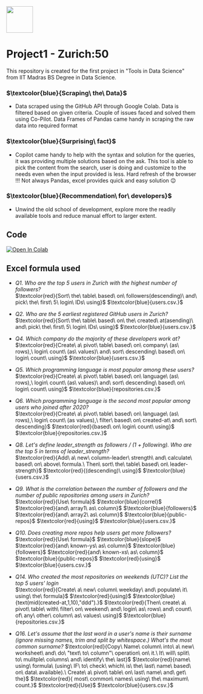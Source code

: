<div style="display: flex; justify-content: space-between; align-items: right;">
  <img src="https://www.logolynx.com/images/logolynx/e3/e36f03e3d1074300899cde147a86eef7.png" style="width: 70px;">
</div>

# Project1 - Zurich:50   
  This repository is created for the first project in "Tools in Data Science" from IIT Madras BS Degree in Data Science. 

### $\textcolor{blue}{Scraping\ the\ Data\}$
  * Data scraped using the GitHub API through Google Colab. Data is filtered based on given criteria. Couple of issues faced and solved them using Co-Pilot. Data Frames of Pandas came handy in scraping the raw data into required format
    
### $\textcolor{blue}{Surprising\ fact\}$
  * Copilot came handy to help with the syntax and solution for the queries, it was providing multiple solutions based on the ask. This tool is able to pick the content from the search, user is doing and customize to the needs even when the input provided is less. Hard refresh of the browser !!! Not always Pandas, excel provides quick and easy solution 😉

### $\textcolor{blue}{Recommendation\ for\ developers\}$
  *  Unwind the old school of development, explore more the readily available tools and reduce manual effort to larger extent.

## Code
  [![Open In Colab](https://colab.research.google.com/assets/colab-badge.svg)](https://colab.research.google.com/drive/your_username/your_repository/blob/main/your_notebook.ipynb)

## Excel formula used
  * *Q1. Who are the top 5 users in Zurich with the highest number of followers?*  
      $\textcolor{red}{Sort\ the\ table\ based\ on\ followers(descending)\ and\ pick\ the\ first\ 5\ login\ IDs\ using\}$ $\textcolor{blue}{users.csv.\}$
      
  * *Q2. Who are the 5 earliest registered GitHub users in Zurich?*  
      $\textcolor{red}{Sort\ the\ table\ based\ on\ the\ created\ at(asending)\ and\ pick\ the\ first\ 5\ login\ IDs\ using\}$ $\textcolor{blue}{users.csv.\}$

      
  * *Q4. Which company do the majority of these developers work at?*  
      $\textcolor{red}{Create\ a\ pivot\ table\ based\ on\ company\ (as\ rows),\ login\ count\ (as\ values)\ and\ sort\ descending\ based\ on\ login\ count\ using\}$ $\textcolor{blue}{users.csv.\}$
      
  * *Q5. Which programming language is most popular among these users?*  
      $\textcolor{red}{Create\ a\ pivot\ table\ based\ on\ language\ (as\ rows),\ login\ count\ (as\ values)\ and\ sort\ descending\ based\ on\ login\ count\ using\}$ $\textcolor{blue}{repositories.csv.\}$
      
  * *Q6. Which programming language is the second most popular among users who joined after 2020?*  
      $\textcolor{red}{Create\ a\ pivot\ table\ based\ on\ language\ (as\ rows),\ login\ count\ (as values),\ filter\ based\ on\ created-at\ and\ sort\ descending\}$ $\textcolor{red}{based\ on\ login\ count\ using\}$ $\textcolor{blue}{repositories.csv.\}$
       
  * *Q8. Let's define leader_strength as followers / (1 + following). Who are the top 5 in terms of leader_strength?*  
      $\textcolor{red}{Add\ a\ new\ column-leader\ strength\ and\ calculate\ based\ on\ above\ formula.\ Then\ sort\ the\ table\ based\ on\ leader-strength\}$  $\textcolor{red}{(descending)\ using\}$ $\textcolor{blue}{users.csv.\}$
      
  * *Q9. What is the correlation between the number of followers and the number of public repositories among users in Zurich?*  
      $\textcolor{red}{Use\ formula\}$ $\textcolor{blue}{correl\}$ $\textcolor{red}{and\ array1\ as\ column\}$ $\textcolor{blue}{followers\}$ $\textcolor{red}{and\ array2\ as\ column\}$ $\textcolor{blue}{public-repos\}$ $\textcolor{red}{using\}$ $\textcolor{blue}{users.csv.\}$
      
  * *Q10. Does creating more repos help users get more followers?*  
      $\textcolor{red}{Use\ formula\}$ $\textcolor{blue}{slope\}$ $\textcolor{red}{and\ known-ys\ as\ column\}$ $\textcolor{blue}{followers\}$ $\textcolor{red}{and\ known-xs\ as\ column\}$ $\textcolor{blue}{public-repos\}$ $\textcolor{red}{using\}$ $\textcolor{blue}{users.csv.\}$
       
  * *Q14. Who created the most repositories on weekends (UTC)? List the top 5 users' login*  
      $\textcolor{red}{Create\ a\ new\ column\ weekday\ and\ populate\ it\ using\ the\ formula\}$ $\textcolor{red}{using\}$ $\textcolor{blue}{text(mid(created-at,1,10),"ddd").\}$ $\textcolor{red}{Then\ create\ a\ pivot\ table\ with\ filter\ on\ weekend\ and\ login\ as\ rows\ and\ count\ of\ any\ other\ column\ as\ values\ using\}$ $\textcolor{blue}{repositories.csv.\}$
      
  * *Q16. Let's assume that the last word in a user's name is their surname (ignore missing names, trim and split by whitespace.) What's the most common surname?*
      $\textcolor{red}{Copy\ Name\ column\ into\ a\ new\ worksheet\ and\ do\ "text\ to\ column"\ operation\ on\ it.\ It\ will\ split\ to\ mulitple\ columns\ and\ identify\ the\ last\}$
    $\textcolor{red}{name\ using\ formula\ (using\ IF\ to\ check\ which\ is\ the\ last\ name\ based\ on\ data\ available).\ Create\ a\ pivot\ table\ on\ last\ name\ and\ get\ the\}$
    $\textcolor{red}{ most\ common\ names\ using\ the\ maximum\ count.\}$ $\textcolor{red}{Use\}$ $\textcolor{blue}{users.csv.\}$
